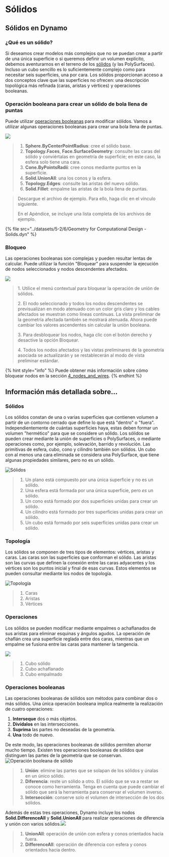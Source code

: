# Sólidos

## Sólidos en Dynamo

### ¿Qué es un sólido?

Si deseamos crear modelos más complejos que no se puedan crear a partir de una única superficie o si queremos definir un volumen explícito, debemos aventurarnos en el terreno de los [sólidos](6-solids.md#solids) (y las PolySurfaces). Incluso un cubo sencillo es lo suficientemente complejo como para necesitar seis superficies, una por cara. Los sólidos proporcionan acceso a dos conceptos clave que las superficies no ofrecen: una descripción topológica más refinada (caras, aristas y vértices) y operaciones booleanas.

### Operación booleana para crear un sólido de bola llena de puntas

Puede utilizar [operaciones booleanas](6-solids.md#boolean-operations) para modificar sólidos. Vamos a utilizar algunas operaciones booleanas para crear una bola llena de puntas.

![](../images/5-2/6/solids-spikyball.jpg)

> 1. **Sphere.ByCenterPointRadius**: cree el sólido base.
> 2. **Topology.Faces**, **Face.SurfaceGeometry**: consulte las caras del sólido y conviértalas en geometría de superficie; en este caso, la esfera solo tiene una cara.
> 3. **Cone.ByPointsRadii**: cree conos mediante puntos en la superficie.
> 4. **Solid.UnionAll**: una los conos y la esfera.
> 5. **Topology.Edges**: consulte las aristas del nuevo sólido.
> 6. **Solid.Fillet**: empalme las aristas de la bola llena de puntas.

> Descargue el archivo de ejemplo. Para ello, haga clic en el vínculo siguiente.
>
> En el Apéndice, se incluye una lista completa de los archivos de ejemplo.

{% file src="../datasets/5-2/6/Geometry for Computational Design - Solids.dyn" %}

### Bloqueo

Las operaciones booleanas son complejas y pueden resultar lentas de calcular. Puede utilizar la función "Bloquear" para suspender la ejecución de nodos seleccionados y nodos descendentes afectados.

![](../images/5-2/6/solids-freezenode.jpg)

> 1\. Utilice el menú contextual para bloquear la operación de unión de sólidos.
>
> 2\. El nodo seleccionado y todos los nodos descendentes se previsualizan en modo atenuado con un color gris claro y los cables afectados se muestran como líneas continuas. La vista preliminar de la geometría afectada también se mostrará atenuada. Ahora puede cambiar los valores ascendentes sin calcular la unión booleana.
>
> 3\. Para desbloquear los nodos, haga clic con el botón derecho y desactive la opción Bloquear.
>
> 4\. Todos los nodos afectados y las vistas preliminares de la geometría asociada se actualizarán y se restablecerán al modo de vista preliminar estándar.

{% hint style="info" %}
 Puede obtener más información sobre cómo bloquear nodos en la sección [4_nodes_and_wires](../../4\_nodes\_and\_wires/ "mention"). 
{% endhint %}

## Información más detallada sobre...

### Sólidos

Los sólidos constan de una o varias superficies que contienen volumen a partir de un contorno cerrado que define lo que está "dentro" o "fuera". Independientemente de cuántas superficies haya, estas deben formar un volumen "hermético" para que se considere un sólido. Los sólidos se pueden crear mediante la unión de superficies o PolySurfaces, o mediante operaciones como, por ejemplo, solevación, barrido y revolución. Las primitivas de esfera, cubo, cono y cilindro también son sólidos. Un cubo con al menos una cara eliminada se considera una PolySurface, que tiene algunas propiedades similares, pero no es un sólido.

![Sólidos](../images/5-2/6/Primitives.jpg)

> 1. Un plano está compuesto por una única superficie y no es un sólido.
> 2. Una esfera está formada por una única superficie, pero _es_ un sólido.
> 3. Un cono está formado por dos superficies unidas para crear un sólido.
> 4. Un cilindro está formado por tres superficies unidas para crear un sólido.
> 5. Un cubo está formado por seis superficies unidas para crear un sólido.

### Topología

Los sólidos se componen de tres tipos de elementos: vértices, aristas y caras. Las caras son las superficies que conforman el sólido. Las aristas son las curvas que definen la conexión entre las caras adyacentes y los vértices son los puntos inicial y final de esas curvas. Estos elementos se pueden consultar mediante los nodos de topología.

![Topología](../images/5-2/6/Solid-topology.jpg)

> 1. Caras
> 2. Aristas
> 3. Vértices

### Operaciones

Los sólidos se pueden modificar mediante empalmes o achaflanados de sus aristas para eliminar esquinas y ángulos agudos. La operación de chaflán crea una superficie reglada entre dos caras, mientras que un empalme se fusiona entre las caras para mantener la tangencia.

![](../images/5-2/6/SolidOperations.jpg)

> 1. Cubo sólido
> 2. Cubo achaflanado
> 3. Cubo empalmado

### Operaciones booleanas

Las operaciones booleanas de sólidos son métodos para combinar dos o más sólidos. Una única operación booleana implica realmente la realización de cuatro operaciones:

1. **Interseque** dos o más objetos.
2. **Divídalos** en las intersecciones.
3. **Suprima** las partes no deseadas de la geometría.
4. **Una** todo de nuevo.

De este modo, las operaciones booleanas de sólidos permiten ahorrar mucho tiempo. Existen tres operaciones booleanas de sólidos que distinguen las partes de la geometría que se conservan. ![Operación booleana de sólido](../images/5-2/6/SolidBooleans.jpg)

> 1. **Unión**: elimine las partes que se solapan de los sólidos y únalas en un único sólido.
> 2. **Diferencia**: reste un sólido a otro. El sólido que se va a restar se conoce como herramienta. Tenga en cuenta que puede cambiar el sólido que será la herramienta para conservar el volumen inverso.
> 3. **Intersección**: conserve solo el volumen de intersección de los dos sólidos.

Además de estas tres operaciones, Dynamo incluye los nodos **Solid.DifferenceAll** y **Solid.UnionAll** para realizar operaciones de diferencia y unión con varios sólidos.![](../images/5-2/6/BooleanAll.jpg)

> 1. **UnionAll**: operación de unión con esfera y conos orientados hacia fuera.
> 2. **DifferenceAll**: operación de diferencia con esfera y conos orientados hacia dentro.

##
